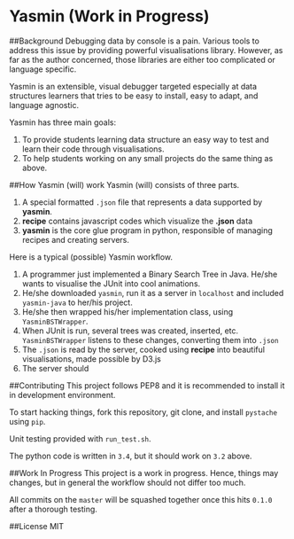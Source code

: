 Yasmin (Work in Progress)
======

##Background
Debugging data by console is a pain. Various tools to address this issue by providing powerful visualisations
library. However, as far as the author concerned, those libraries are either too complicated or language specific.

Yasmin is an extensible, visual debugger targeted especially at data structures learners
that tries to be easy to install, easy to adapt, and language agnostic.

Yasmin has three main goals:

1. To provide students learning data structure an easy way to test and learn their code through visualisations.
2. To help students working on any small projects do the same thing as above.


##How Yasmin (will) work
Yasmin (will) consists of three parts.

1. A special formatted `.json` file that represents a data supported by **yasmin**.
2. **recipe** contains javascript codes which visualize the **.json** data
3. **yasmin** is the core glue program in python, responsible of managing recipes and creating servers.

Here is a typical (possible) Yasmin workflow.

1. A programmer just implemented a Binary Search Tree in Java. He/she wants to visualise the JUnit into cool animations.
2. He/she downloaded `yasmin`, run it as a server in `localhost` and included `yasmin-java` to her/his project.
3. He/she then wrapped his/her implementation class, using `YasminBSTWrapper`.
4. When JUnit is run, several trees was created, inserted, etc. `YasminBSTWrapper` listens to these changes,
   converting them into `.json`
5. The `.json` is read by the server, cooked using **recipe** into beautiful visualisations, made possible by D3.js
6. The server should 


##Contributing
This project follows PEP8 and it is recommended to install it in development environment.

To start hacking things, fork this repository, git clone, and install `pystache` using `pip`.

Unit testing provided with `run_test.sh`.

The python code is written in `3.4`, but it should work on `3.2` above.

##Work In Progress
This project is a work in progress. Hence, things may changes, but in general the workflow should not differ
too much.

All commits on the `master` will be squashed together once this hits `0.1.0` after a thorough testing.

##License
MIT
